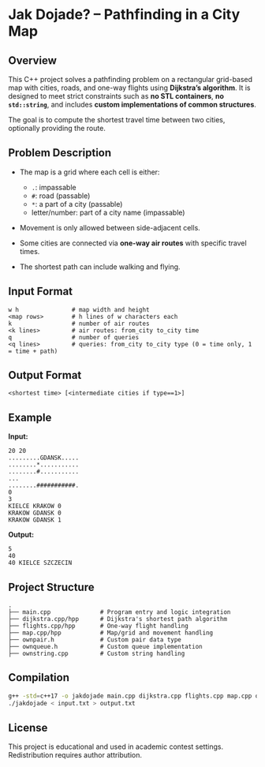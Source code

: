 # Jak Dojade? – Pathfinding in a City Map

## Overview

This C++ project solves a pathfinding problem on a rectangular grid-based map with cities, roads, and one-way flights using **Dijkstra’s algorithm**. It is designed to meet strict constraints such as **no STL containers**, **no `std::string`**, and includes **custom implementations of common structures**.

The goal is to compute the shortest travel time between two cities, optionally providing the route.

## Problem Description

* The map is a grid where each cell is either:

  * `.`: impassable
  * `#`: road (passable)
  * `*`: a part of a city (passable)
  * letter/number: part of a city name (impassable)
* Movement is only allowed between side-adjacent cells.
* Some cities are connected via **one-way air routes** with specific travel times.
* The shortest path can include walking and flying.

## Input Format

```
w h               # map width and height
<map rows>        # h lines of w characters each
k                 # number of air routes
<k lines>         # air routes: from_city to_city time
q                 # number of queries
<q lines>         # queries: from_city to_city type (0 = time only, 1 = time + path)
```

## Output Format

```
<shortest time> [<intermediate cities if type==1>]
```

## Example

**Input:**

```
20 20
.........GDANSK.....
........*...........
........#...........
...
........###########.
0
3
KIELCE KRAKOW 0
KRAKOW GDANSK 0
KRAKOW GDANSK 1
```

**Output:**

```
5
40
40 KIELCE SZCZECIN
```

## Project Structure

```
.
├── main.cpp              # Program entry and logic integration
├── dijkstra.cpp/hpp      # Dijkstra's shortest path algorithm
├── flights.cpp/hpp       # One-way flight handling
├── map.cpp/hpp           # Map/grid and movement handling
├── ownpair.h             # Custom pair data type
├── ownqueue.h            # Custom queue implementation
├── ownstring.cpp         # Custom string handling
```

## Compilation

```bash
g++ -std=c++17 -o jakdojade main.cpp dijkstra.cpp flights.cpp map.cpp ownstring.cpp
./jakdojade < input.txt > output.txt
```

## License

This project is educational and used in academic contest settings. Redistribution requires author attribution.

